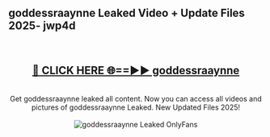 <h2>goddessraaynne Leaked Video + Update Files 2025- jwp4d</h2>
<br>
<div align="center">
<h2><a href="https://libra.edu.pl?goddessraaynne" rel="nofollow">🔴 CLICK HERE 🌐==►► goddessraaynne</a></h2>
<br>
Get goddessraaynne leaked all content. Now you can access all videos and pictures of goddessraaynne Leaked. New Updated Files 2025!
<br>
<br>
<a href="https://libra.edu.pl?goddessraaynne" rel="nofollow" data-target="animated-image.originalLink"><img src="https://i.ibb.co.com/WyWwxjT/player-gif2.gif" alt="goddessraaynne Leaked OnlyFans" style="max-width: 100%; display: inline-block;" data-target="animated-image.originalImage"></a>
</div>
<br>